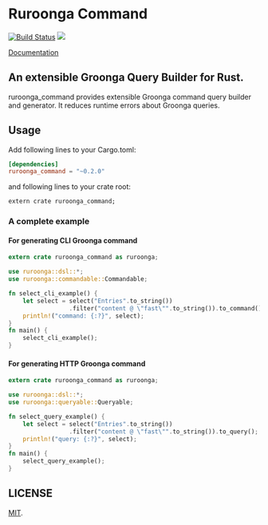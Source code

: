 Ruroonga Command
===

[![Build Status](https://travis-ci.org/cosmo0920/ruroonga_command.svg?branch=master)](https://travis-ci.org/cosmo0920/ruroonga_command)
[![](http://meritbadge.herokuapp.com/ruroonga_command)](https://crates.io/crates/ruroonga_command)

[Documentation](http://cosmo0920.github.io/ruroonga_command/ruroonga_command/index.html)

## An extensible Groonga Query Builder for Rust.

ruroonga_command provides extensible Groonga command query builder and generator. It reduces runtime errors about Groonga queries.

## Usage

Add following lines to your Cargo.toml:

```toml
[dependencies]
ruroonga_command = "~0.2.0"
```

and following lines to your crate root:

```rust,ignore
extern crate ruroonga_command;
```

### A complete example

#### For generating CLI Groonga command

```rust
extern crate ruroonga_command as ruroonga;

use ruroonga::dsl::*;
use ruroonga::commandable::Commandable;

fn select_cli_example() {
    let select = select("Entries".to_string())
                 .filter("content @ \"fast\"".to_string()).to_command();
    println!("command: {:?}", select);
}
fn main() {
    select_cli_example();
}
```

#### For generating HTTP Groonga command

```rust
extern crate ruroonga_command as ruroonga;

use ruroonga::dsl::*;
use ruroonga::queryable::Queryable;

fn select_query_example() {
    let select = select("Entries".to_string())
                 .filter("content @ \"fast\"".to_string()).to_query();
    println!("query: {:?}", select);
}
fn main() {
    select_query_example();
}
```

## LICENSE

[MIT](LICENSE).
